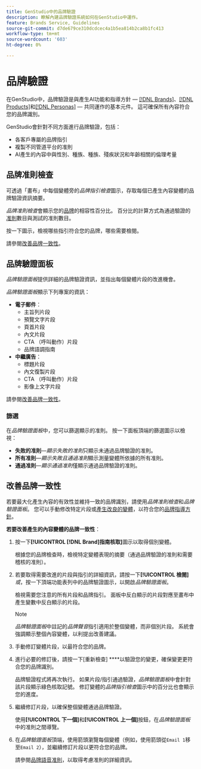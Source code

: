 ```yaml
---
title: GenStudio中的品牌驗證
description: 瞭解內建品牌驗證系統如何在GenStudio中運作。
feature: Brands Service, Guidelines
source-git-commit: d7de679ce310dcdcec4a1b5ea814b2ca8b1fc413
workflow-type: tm+mt
source-wordcount: '603'
ht-degree: 0%

---
```



# 品牌驗證

在GenStudio中，品牌驗證是與產生AI功能和指導方針 — [[!DNL Brands]](/help/user-guide/guidelines/brands.md)、[[!DNL Products]](/help/user-guide/guidelines/products.md)和[[!DNL Personas]](/help/user-guide/guidelines/personas.md) — 共同運作的基本元件。 這可確保所有內容符合您的品牌識別。

GenStudio會針對不同方面進行品牌驗證，包括：

* 各客戶專屬的品牌指引
* 複製不同管道平台的准則
* AI產生的內容中與性別、種族、種族、殘疾狀況和年齡相關的倫理考量

## 品牌准則檢查

可透過「畫布」中每個變體旁的&#x200B;_品牌指引檢查_&#x200B;圖示，存取每個已產生內容變體的品牌驗證資訊摘要。

_品牌准則檢查_&#x200B;會顯示您的[品牌](brands.md)的相容性百分比。 百分比的計算方式為通過驗證的[准則](overview.md)數目與測試的准則數目。

按一下圖示，檢視哪些指引符合您的品牌，哪些需要檢閱。

請參閱[改善品牌一致性](#improve-brand-alignment)。

## 品牌驗證面板

_品牌驗證面板_&#x200B;提供詳細的品牌驗證資訊，並指出每個變體片段的改進機會。

_品牌驗證面板_&#x200B;顯示下列專案的資訊：

* **電子郵件**：
   * 主旨列片段
   * 預覽文字片段
   * 頁首片段
   * 內文片段
   * CTA （呼叫動作）片段
   * 品牌語調指南
* **中繼廣告**：
   * 標題片段
   * 內文復製片段
   * CTA （呼叫動作）片段
   * 影像上文字片段

請參閱[改善品牌一致性](#improve-brand-alignment)。

### 篩選

在&#x200B;_品牌驗證面板_&#x200B;中，您可以篩選顯示的准則。 按一下面板頂端的篩選圖示以檢視：

* **失敗的准則**—_顯示失敗的准則_&#x200B;只顯示未通過品牌驗證的准則。
* **所有准則**—_顯示失敗且通過准則_&#x200B;顯示測量變體所依據的所有准則。
* **通過准則**—_顯示通過准則_&#x200B;僅顯示通過品牌驗證的准則。

<!-- The _Brand Validation panel_ has different areas of focus for each content channel:

* Email - brand voice and channel compliance
* Images - application photography restrictions and other considerations -->

## 改善品牌一致性

若要最大化產生內容的有效性並維持一致的品牌識別，請使用&#x200B;_品牌准則檢查_&#x200B;和&#x200B;_品牌驗證面板_。 您可以手動修改特定片段或[產生改良的變體](/help/user-guide/create/generate-variants.md)，以符合您的[品牌指導方針](brands.md)。

**若要改善產生的內容變體的品牌一致性**：

1. 按一下&#x200B;**[!UICONTROL [!DNL Brand]指南核取]**&#x200B;圖示以取得個別變體。

   根據您的品牌檢查時，檢視特定變體表現的摘要（通過品牌驗證的准則和需要稽核的准則）。

1. 若要取得需要改進的片段與指引的詳細資訊，請按一下&#x200B;**[!UICONTROL 檢閱]** _或_，按一下頂端功能表列中的品牌驗證圖示，以開啟&#x200B;_品牌驗證面板_。

   檢視需要您注意的所有片段和品牌指引。 面板中反白顯示的片段對應至畫布中產生變數中反白顯示的片段。

   >[!NOTE]
   >
   > _品牌驗證面板_&#x200B;中註記的&#x200B;_品牌聲音_&#x200B;指引適用於整個變體，而非個別片段。 系統會強調顯示整個內容變體，以利提出改善建議。

1. 手動修訂變體片段，以最符合您的品牌。

1. 進行必要的修訂後，請按一下[重新檢查] ****&#x200B;以驗證您的變更，確保變更更符合您的品牌識別。

   品牌驗證程式將再次執行。 如果片段/指引通過驗證，_品牌驗證面板_&#x200B;中會針對該片段顯示綠色核取記號。 修訂變體的&#x200B;_品牌指引檢查_&#x200B;圖示中的百分比也會顯示您的進度。

1. 繼續修訂片段，以確保整個變體通過品牌驗證。

   使用&#x200B;**[!UICONTROL 下一個]**&#x200B;和&#x200B;**[!UICONTROL 上一個]**&#x200B;按鈕，在&#x200B;_品牌驗證面板_&#x200B;中的准則之間導覽。

1. 在&#x200B;_品牌驗證面板_&#x200B;頂端，使用箭頭瀏覽每個變體（例如，使用箭頭從`Email 1`移至`Email 2`），並繼續修訂片段以更符合您的品牌。

   請參閱[品牌語音准則](/help/user-guide/guidelines/brands.md#brand-voice-guidelines)，以取得考慮准則的詳細資訊。
